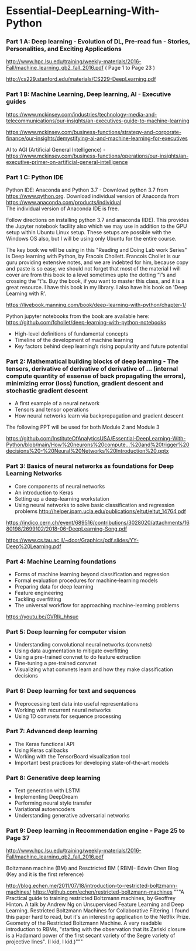 # Essential-DeepLearning-With-Python



### Part 1 A: Deep learning - Evolution of DL, Pre-read fun - Stories, Personalities, and Exciting Applications

http://www.hpc.lsu.edu/training/weekly-materials/2016-Fall/machine_learning_qb2_fall_2016.pdf ( Page 1 to Page 23 )

http://cs229.stanford.edu/materials/CS229-DeepLearning.pdf 

### Part 1 B: Machine Learning, Deep learning, AI - Executive guides

https://www.mckinsey.com/industries/technology-media-and-telecommunications/our-insights/an-executives-guide-to-machine-learning 

https://www.mckinsey.com/business-functions/strategy-and-corporate-finance/our-insights/demystifying-ai-and-machine-learning-for-executives 

AI to AGI (Artificial General Intelligence) - https://www.mckinsey.com/business-functions/operations/our-insights/an-executive-primer-on-artificial-general-intelligence


### Part 1 C: Python IDE 

Python IDE: Anaconda and Python 3.7 - Downlowd python 3.7 from https://www.python.org. Download individual version of Anaconda from https://www.anaconda.com/products/individual  
The individual version of Anaconda IDE is free.

Follow directions on installing python 3.7 and anaconda (IDE).  This provides the Jupyter notebook facility also which we may use in addition to the GPU setup within Ubuntu Linux setup.   These setups are possible with the Windows OS also, but I will be using only Ubuntu for the entire course. 

The key book we will be using in this "Reading and Doing Lab work Series" is 
Deep learning with Python, by Fracois Chollett.  Francois Chollet is our guru providing extensive notes, and we are indebted for him, because copy and paste is so easy, we should not forget that most of the material I will cover are from this book to a level sometimes upto the dotting “i”s and crossing the “t”s. Buy the book, if you want to master this class, and it is a great resource. I have this book in my library. I also have his book on 'Deep Learning with R'. 

https://livebook.manning.com/book/deep-learning-with-python/chapter-1/ 

Python jupyter notebooks from the book are available here: https://github.com/fchollet/deep-learning-with-python-notebooks 


- High-level definitions of fundamental concepts
- Timeline of the development of machine learning
- Key factors behind deep learning’s rising popularity and future potential

### Part 2:  Mathematical building blocks of deep learning - The tensors, derivative of derivative of derivative of … (internal compute quantity of essense of back propagating the errors), minimizing error (loss) function, gradient descent and stochastic gradient descent 

- A first example of a neural network
- Tensors and tensor operations
- How neural networks learn via backpropagation and gradient descent

The following PPT will be used for both Module 2 and Module 3

https://github.com/InstituteOfAnalyticsUSA/Essential-DeepLearning-With-Python/blob/main/How%20neurons%20compute...%20and%20trigger%20decisions%20-%20Neural%20Networks%20Introduction%20.pptx 

### Part 3: Basics of neural networks as foundations for Deep Learning Networks 


- Core components of neural networks
- An introduction to Keras
- Setting up a deep-learning workstation
- Using neural networks to solve basic classification and regression problems
http://helper.ipam.ucla.edu/publications/eltut/eltut_14764.pdf 
 
https://indico.cern.ch/event/689516/contributions/3028020/attachments/1680198/2699102/2018-06-DeepLearning-Song.pdf 

https://www.cs.tau.ac.il/~dcor/Graphics/pdf.slides/YY-Deep%20Learning.pdf 


### Part 4:  Machine Learning foundations

- Forms of machine learning beyond classification and regression
- Formal evaluation procedures for machine-learning models
- Preparing data for deep learning
- Feature engineering
- Tackling overfitting
- The universal workflow for approaching machine-learning problems

https://youtu.be/GVRIk_hhsuc   

### Part 5: Deep learning for computer vision

- Understanding convolutional neural networks (convnets)
- Using data augmentation to mitigate overfitting
- Using a pre-trained convnet to do feature extraction
- Fine-tuning a pre-trained convnet
- Visualizing what convnets learn and how they make classification decisions

### Part 6: Deep learning for text and sequences

- Preprocessing text data into useful representations
- Working with recurrent neural networks
- Using 1D convnets for sequence processing

### Part 7: Advanced deep learning 

- The Keras functional API
- Using Keras callbacks
- Working with the TensorBoard visualization tool
- Important best practices for developing state-of-the-art models

### Part 8:   Generative deep learning 

- Text generation with LSTM
- Implementing DeepDream
- Performing neural style transfer
- Variational autoencoders
- Understanding generative adversarial networks


### Part 9: Deep learning in Recommendation engine - Page 25 to Page 37

http://www.hpc.lsu.edu/training/weekly-materials/2016-Fall/machine_learning_qb2_fall_2016.pdf 

Boltzmann machine (BM) and Resctricted BM ( RBM)- Edwin Chen Blog (Key and it is the first reference)

http://blog.echen.me/2011/07/18/introduction-to-restricted-boltzmann-machines/ 
https://github.com/echen/restricted-boltzmann-machines 
"""A Practical guide to training restricted Boltzmann machines, by Geoffrey Hinton.
A talk by Andrew Ng on Unsupervised Feature Learning and Deep Learning.
Restricted Boltzmann Machines for Collaborative Filtering. I found this paper hard to read, but it's an interesting application to the Netflix Prize.
Geometry of the Restricted Boltzmann Machine. A very readable introduction to RBMs, "starting with the observation that its Zariski closure is a Hadamard power of the first secant variety of the Segre variety of projective lines". (I kid, I kid.)"""


